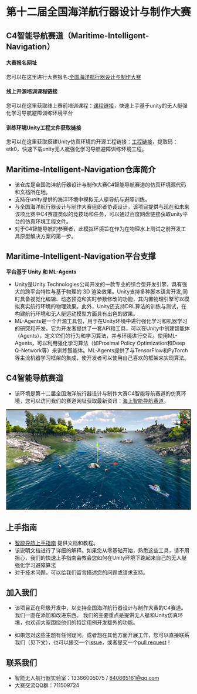 # 第十二届全国海洋航行器设计与制作大赛
## C4智能导航赛道（Maritime-Intelligent-Navigation）
#### 大赛报名网址
 您可以在这里进行大赛报名:[全国海洋航行器设计与制作大赛](http://cmvc.moocollege.com/)
#### 线上开源培训课程链接
 您可以在这里获取线上赛前培训课程：[课程链接](https://www.zhihuishu.com/](https://www.zhihuishu.com/virtual_portals_h5/virtualExperiment.html#/indexPage?courseId=2000092634))，快速上手基于unity的无人艇强化学习导航避障训练环境平台
 #### 训练环境Unity工程文件获取链接
 您可以在这里获取搭建Unity仿真环境的开源工程链接：[工程链接](https://pan.baidu.com/s/1dz6PhY-JvUe0cCGLYl-Vjw )，提取码：etk0，快速下载unity无人艇强化学习导航避障训练环境工程。

## Maritime-Intelligent-Navigation仓库简介
* 该仓库是全国海洋航行器设计与制作大赛C4智能导航赛道的仿真环境源代码和文档所在地。
* 支持在unity提供的海洋环境中模拟无人艇导航与避障训练。
* 与全国海洋航行器设计与制作大赛组织者协调设计，该项目提供与现在和未来该项比赛中C4赛道类似的竞技场和任务，可以通过百度网盘链接获取unity平台的仿真环境工程文件。
* 对于C4智能导航的参赛者，此模拟环境旨在作为在物理水上测试之前开发工具原型解决方案的第一步。
 
## Maritime-Intelligent-Navigation平台支撑
   **平台基于 Unity 和 ML-Agents**
* Unity是Unity Technologies公司开发的一款专业的综合型开发引擎，具有强大的跨平台特性与基于物理的 3D 渲染效果。Unity支持多种脚本语言开发,同时具备视觉化编辑、动态预览和实时参数修改的功能，其内置物理引擎可以模拟真实航行环境的物理效果。此外，Unity还支持DRL算法的训练与测试，在构建航行环境和无人艇运动模型方面具有出色的效果。
* ML-Agents是一个开源工具包，用于在Unity环境中进行强化学习和机器学习的研究和开发。它为开发者提供了一套API和工具，可以在Unity中创建智能体（Agents），定义它们的行为和学习算法，并与环境进行交互。使用ML-Agents，可以利用强化学习算法（如Proximal Policy Optimization和Deep Q-Network等）来训练智能体。ML-Agents提供了与TensorFlow和PyTorch等主流机器学习框架的集成，使开发者可以使用自己喜欢的框架来实现算法。

## C4智能导航赛道
* 该环境是第十二届全国海洋航行器设计与制作大赛C4智能导航赛道的仿真环境，您可以访问我们的赛道网址获取最新资讯：[海上智能导航赛道](https://hangxingqi2023.github.io/Maritime-Intelligent-Navigation/)。

![训练场景](docs/image/unity17.PNG)

## 上手指南
 * [智能导航上手指南](https://hangxingqi2023.github.io/Maritime-Intelligent-Navigation/%E5%BF%AB%E9%80%9F%E4%B8%8A%E6%89%8B%E6%8C%87%E5%8D%97/) 提供文档和教程。
 * 该说明文档进行了详细的解释。如果您从零基础开始，熟悉这些工具，请不用担心，我们的快速上手指南会教会您如何在Unity环境下跑起来自己的无人艇强化学习避障算法
 * 对于技术问题，可以给我们留言描述您的问题或请求支持。


## 加入我们
* 该项目正在积极开发中，以支持全国海洋航行器设计与制作大赛的C4赛道。 我们一直在添加和改进东西。 我们的主要重点是提供无人艇和Unity仿真环境，也欢迎大家围绕他们的特定用例开发额外的功能。

* 如果您对这些主题有任何疑问，或者想在其他方面开展工作，您可以直接联系我们（见下文），也可以提交一个[issue](https://github.com/Hangxingqi2023/Maritime-Intelligent-Navigation/issues)，或者提交一个[pull
 request](https://github.com/Hangxingqi2023/Maritime-Intelligent-Navigation/pulls)！



## 联系我们

* 智能无人航行器实验室：13366005075 / 840665161@qq.com
* 大赛交流QQ群：711509724
